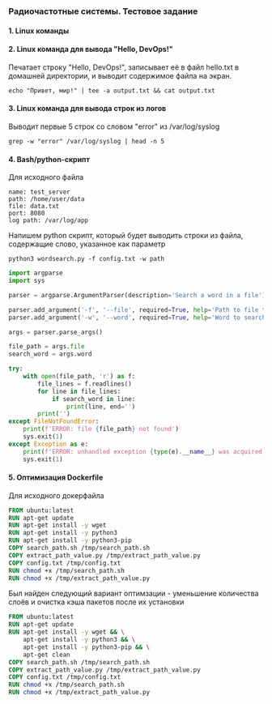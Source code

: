 ### Радиочастотные системы. Тестовое задание

#### 1. Linux команды 

#### 2. Linux команда для вывода "Hello, DevOps!"
Печатает строку "Hello, DevOps!", записывает её в файл hello.txt в домашней директории, и выводит содержимое 
файла на экран.

`echo "Привет, мир!" | tee -a output.txt && cat output.txt`

#### 3. Linux команда для вывода строк из логов
Выводит первые 5 строк со словом "error" из /var/log/syslog

`grep -w "error" /var/log/syslog | head -n 5`

#### 4. Bash/python-скрипт

Для исходного файла

```
name: test_server
path: /home/user/data
file: data.txt
port: 8080
log path: /var/log/app
```

Напишем python скрипт, который будет выводить строки из файла, содержащие слово, указанное как параметр

`python3 wordsearch.py -f config.txt -w path`

```python
import argparse
import sys

parser = argparse.ArgumentParser(description='Search a word in a file')

parser.add_argument('-f', '--file', required=True, help='Path to file to parse')
parser.add_argument('-w', '--word', required=True, help='Word to search in file')

args = parser.parse_args()

file_path = args.file
search_word = args.word

try:
    with open(file_path, 'r') as f:
        file_lines = f.readlines()
        for line in file_lines:
            if search_word in line:
                print(line, end='')
        print('')
except FileNotFoundError:
    print(f'ERROR: file {file_path} not found')
    sys.exit(1)
except Exception as e:
    print(f'ERROR: unhandled exception {type(e).__name__} was acquired')
    sys.exit(1)

```

#### 5. Оптимизация Dockerfile

Для исходного докерфайла

```Dockerfile
FROM ubuntu:latest
RUN apt-get update
RUN apt-get install -y wget
RUN apt-get install -y python3
RUN apt-get install -y python3-pip
COPY search_path.sh /tmp/search_path.sh
COPY extract_path_value.py /tmp/extract_path_value.py
COPY config.txt /tmp/config.txt
RUN chmod +x /tmp/search_path.sh
RUN chmod +x /tmp/extract_path_value.py
```

Был найден следующий вариант оптимзации - уменьшение количества слоёв и очистка кэша пакетов после их установки

```Dockerfile
FROM ubuntu:latest
RUN apt-get update
RUN apt-get install -y wget && \
    apt-get install -y python3 && \
    apt-get install -y python3-pip && \
    apt-get clean
COPY search_path.sh /tmp/search_path.sh
COPY extract_path_value.py /tmp/extract_path_value.py
COPY config.txt /tmp/config.txt
RUN chmod +x /tmp/search_path.sh
RUN chmod +x /tmp/extract_path_value.py
```